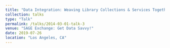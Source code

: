 ```yaml
---
title: "Data Integration: Weaving Library Collections & Services Together"
collection: talks
type: "Talk"
permalink: /talks/2014-03-01-talk-3
venue: "SAGE Exchange: Get Data Savvy!"
date: 2019-07-26
location: "Los Angeles, CA"
---
```

